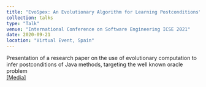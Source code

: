 ```yaml
---
title: "EvoSpex: An Evolutionary Algorithm for Learning Postconditions"
collection: talks
type: "Talk"
venue: "International Conference on Software Engineering ICSE 2021"
date: 2020-09-21
location: "Virtual Event, Spain"
---
```


Presentation of a research paper on the use of evolutionary computation to infer postconditions of Java methods, targeting the well known oracle problem<br>
[[Media]](https://www.youtube.com/watch?v=Q2QgPl1yu5c)
